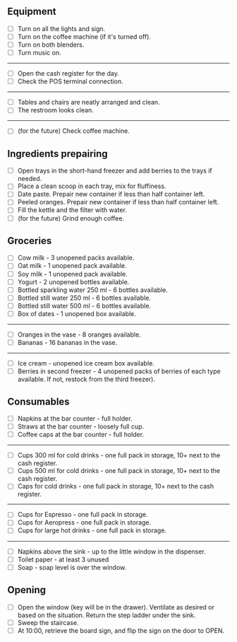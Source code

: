 ## Equipment

- [ ] Turn on all the lights and sign.
- [ ] Turn on the coffee machine (if it's turned off).
- [ ] Turn on both blenders.
- [ ] Turn music on.
***
- [ ] Open the cash register for the day.
- [ ] Check the POS terminal connection.
***
- [ ] Tables and chairs are neatly arranged and clean.
- [ ] The restroom looks clean.
***
- [ ] (for the future) Check coffee machine.

## Ingredients prepairing

- [ ] Open trays in the short-hand freezer and add berries to the trays if needed.
- [ ] Place a clean scoop in each tray, mix for fluffiness.
- [ ] Date paste. Prepair new container if less than half container left.
- [ ] Peeled oranges. Prepair new container if less than half container left.
- [ ] Fill the kettle and the filter with water.
- [ ] (for the future) Grind enough coffee.

## Groceries

- [ ] Cow milk - 3 unopened packs available.
- [ ] Oat milk - 1 unopened pack available.
- [ ] Soy milk - 1 unopened pack available.
- [ ] Yogurt - 2 unopened bottles available.
- [ ] Bottled sparkling water 250 ml - 6 bottles available.
- [ ] Bottled still water 250 ml - 6 bottles available.
- [ ] Bottled still water 500 ml - 6 bottles available.
- [ ] Box of dates - 1 unopened box available.
***
- [ ] Oranges in the vase - 8 oranges available.
- [ ] Bananas - 16 bananas in the vase.
***
- [ ] Ice cream - unopened ice cream box available.
- [ ] Berries in second freezer - 4 unopened packs of berries of each type available. If not, restock from the third freezer).

## Consumables

- [ ] Napkins at the bar counter - full holder.
- [ ] Straws at the bar counter - loosely full cup.
- [ ] Coffee caps at the bar counter - full holder.
***
- [ ] Cups 300 ml for cold drinks - one full pack in storage, 10+ next to the cash register.
- [ ] Cups 500 ml for cold drinks - one full pack in storage, 10+ next to the cash register.
- [ ] Caps for cold drinks - one full pack in storage, 10+ next to the cash register.
***
- [ ] Cups for Espresso - one full pack in storage.
- [ ] Cups for Aeropress - one full pack in storage.
- [ ] Cups for large hot drinks - one full pack in storage.
***
- [ ] Napkins above the sink - up to the little window in the dispenser.
- [ ] Toilet paper - at least 3 unused
- [ ] Soap - soap level is over the window.

## Opening

- [ ] Open the window (key will be in the drawer). Ventilate as desired or based on the situation.
Return the step ladder under the sink.
- [ ] Sweep the staircase.
- [ ] At 10:00, retrieve the board sign, and flip the sign on the door to OPEN.